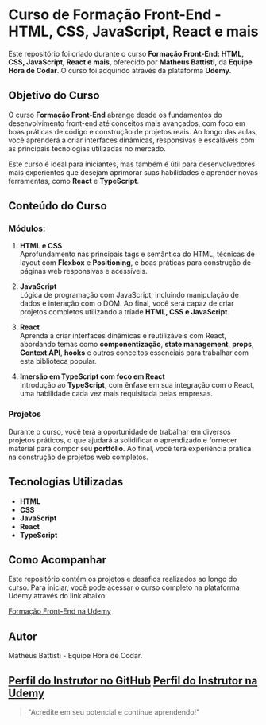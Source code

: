 # Curso de Formação Front-End - HTML, CSS, JavaScript, React e mais

Este repositório foi criado durante o curso **Formação Front-End: HTML, CSS, JavaScript, React e mais**, oferecido por **Matheus Battisti**, da **Equipe Hora de Codar**. O curso foi adquirido através da plataforma **Udemy**.

## Objetivo do Curso

O curso **Formação Front-End** abrange desde os fundamentos do desenvolvimento front-end até conceitos mais avançados, com foco em boas práticas de código e construção de projetos reais. Ao longo das aulas, você aprenderá a criar interfaces dinâmicas, responsivas e escaláveis com as principais tecnologias utilizadas no mercado.

Este curso é ideal para iniciantes, mas também é útil para desenvolvedores mais experientes que desejam aprimorar suas habilidades e aprender novas ferramentas, como **React** e **TypeScript**.

## Conteúdo do Curso

### Módulos:

1. **HTML e CSS**  
   Aprofundamento nas principais tags e semântica do HTML, técnicas de layout com **Flexbox** e **Positioning**, e boas práticas para construção de páginas web responsivas e acessíveis.

2. **JavaScript**  
   Lógica de programação com JavaScript, incluindo manipulação de dados e interação com o DOM. Ao final, você será capaz de criar projetos completos utilizando a tríade **HTML, CSS e JavaScript**.

3. **React**  
   Aprenda a criar interfaces dinâmicas e reutilizáveis com React, abordando temas como **componentização**, **state management**, **props**, **Context API**, **hooks** e outros conceitos essenciais para trabalhar com esta biblioteca popular.

4. **Imersão em TypeScript com foco em React**  
   Introdução ao **TypeScript**, com ênfase em sua integração com o React, uma habilidade cada vez mais requisitada pelas empresas.

### Projetos

Durante o curso, você terá a oportunidade de trabalhar em diversos projetos práticos, o que ajudará a solidificar o aprendizado e fornecer material para compor seu **portfólio**. Ao final, você terá experiência prática na construção de projetos web completos.

## Tecnologias Utilizadas

- **HTML**
- **CSS**
- **JavaScript**
- **React**
- **TypeScript**

## Como Acompanhar

Este repositório contém os projetos e desafios realizados ao longo do curso. Para iniciar, você pode acessar o curso completo na plataforma Udemy através do link abaixo:

[Formação Front-End na Udemy](https://www.udemy.com/course/formacao-front-end-html-css-javascript-react-e/?couponCode=KEEPLEARNINGBR)

## Autor

Matheus Battisti - Equipe Hora de Codar.

[Perfil do Instrutor no GitHub]([https://www.udemy.com/user/matheus-battisti/](https://github.com/matheusbattisti))
[Perfil do Instrutor na Udemy](https://www.udemy.com/user/matheus-battisti/)
<br>
---

> "Acredite em seu potencial e continue aprendendo!"
